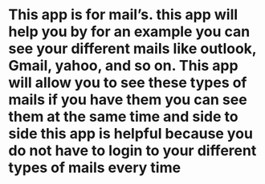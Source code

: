 # This app is for mail’s. this app will help you by for an example you can see your different mails like outlook, Gmail, yahoo, and so on. This app will allow you to see these types of mails if you have them you can see them at the same time and side to side this app is helpful because you do not have to login to your different types of mails every time

